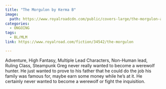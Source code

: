 ```yaml
---
title: "The Morgulon by Kerma B"
image:
  path: https://www.royalroadcdn.com/public/covers-large/the-morgulon-aacawqwzog4.jpg
categories:
  - ONGOING
tags:
  - BL/MLM
link: https://www.royalroad.com/fiction/34542/the-morgulon

---
```

Adventure, High Fantasy, Multiple Lead Characters, Non-Human lead, Ruling Class, Steampunk
Greg never really wanted to become a werewolf hunter. He just wanted to prove to his father that he could do the job his family was famous for, maybe earn some money while he’s at it.
He certainly never wanted to become a werewolf or fight the inquisition.